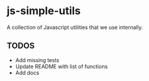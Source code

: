 # js-simple-utils

A collection of Javascript utilities that we use internally.

## TODOS

- Add missing tests
- Update README with list of functions
- Add docs
